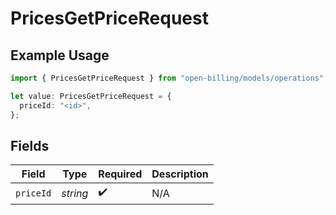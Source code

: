 # PricesGetPriceRequest

## Example Usage

```typescript
import { PricesGetPriceRequest } from "open-billing/models/operations";

let value: PricesGetPriceRequest = {
  priceId: "<id>",
};
```

## Fields

| Field              | Type               | Required           | Description        |
| ------------------ | ------------------ | ------------------ | ------------------ |
| `priceId`          | *string*           | :heavy_check_mark: | N/A                |